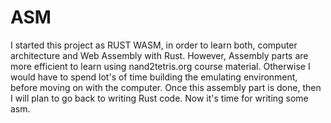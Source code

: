 # ASM
I started this project as RUST WASM, in order to learn both, computer architecture and Web Assembly with Rust. However, Assembly parts are more efficient to learn using nand2tetris.org course material. Otherwise I would have to spend lot's of time building the emulating environment, before moving on with the computer. Once this assembly part is done, then I will plan to go back to writing Rust code. Now it's time for writing some asm.

